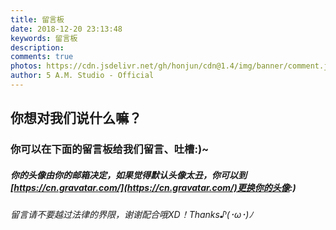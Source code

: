 ```yaml
---
title: 留言板
date: 2018-12-20 23:13:48
keywords: 留言板
description: 
comments: true
photos: https://cdn.jsdelivr.net/gh/honjun/cdn@1.4/img/banner/comment.jpg
author: 5 A.M. Studio - Official
---
```

## 你想对我们说什么嘛？

### 你可以在下面的留言板给我们留言、吐槽:)~

##### 你的头像由你的邮箱决定，如果觉得默认头像太丑，你可以到[https://cn.gravatar.com/](https://cn.gravatar.com/)更换你的头像:)

###### 留言请不要越过法律的界限，谢谢配合哦XD！Thanks♪(･ω･)ﾉ

